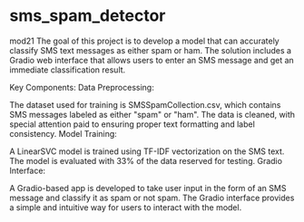 # sms_spam_detector
mod21
The goal of this project is to develop a model that can accurately classify SMS text messages as either spam or ham. The solution includes a Gradio web interface that allows users to enter an SMS message and get an immediate classification result.

Key Components:
Data Preprocessing:

The dataset used for training is SMSSpamCollection.csv, which contains SMS messages labeled as either "spam" or "ham".
The data is cleaned, with special attention paid to ensuring proper text formatting and label consistency.
Model Training:

A LinearSVC model is trained using TF-IDF vectorization on the SMS text.
The model is evaluated with 33% of the data reserved for testing.
Gradio Interface:

A Gradio-based app is developed to take user input in the form of an SMS message and classify it as spam or not spam.
The Gradio interface provides a simple and intuitive way for users to interact with the model.
